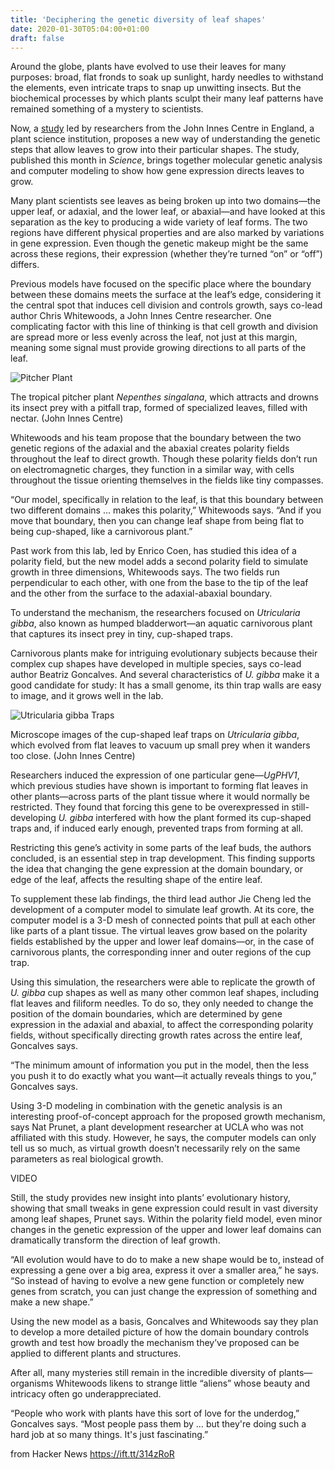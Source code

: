 ```yaml
---
title: 'Deciphering the genetic diversity of leaf shapes'
date: 2020-01-30T05:04:00+01:00
draft: false
---
```


Around the globe, plants have evolved to use their leaves for many purposes: broad, flat fronds to soak up sunlight, hardy needles to withstand the elements, even intricate traps to snap up unwitting insects. But the biochemical processes by which plants sculpt their many leaf patterns have remained something of a mystery to scientists.

Now, a [study](https://doi.org/10.1126/science.aay5433) led by researchers from the John Innes Centre in England, a plant science institution, proposes a new way of understanding the genetic steps that allow leaves to grow into their particular shapes. The study, published this month in _Science_, brings together molecular genetic analysis and computer modeling to show how gene expression directs leaves to grow.

Many plant scientists see leaves as being broken up into two domains—the upper leaf, or adaxial, and the lower leaf, or abaxial—and have looked at this separation as the key to producing a wide variety of leaf forms. The two regions have different physical properties and are also marked by variations in gene expression. Even though the genetic makeup might be the same across these regions, their expression (whether they’re turned “on” or “off”) differs.

Previous models have focused on the specific place where the boundary between these domains meets the surface at the leaf’s edge, considering it the central spot that induces cell division and controls growth, says co-lead author Chris Whitewoods, a John Innes Centre researcher. One complicating factor with this line of thinking is that cell growth and division are spread more or less evenly across the leaf, not just at this margin, meaning some signal must provide growing directions to all parts of the leaf.

![Pitcher Plant](https://thumbs-prod.si-cdn.com/WTBgjWHvwyQU6Uixuqg2-9t-tW0=/fit-in/1072x0/https://public-media.si-cdn.com/filer/2c/06/2c066325-aa69-4e71-a249-f3d1af6ac7c3/carnivorous_-_nepenthes_singalana_john_innes_centre.jpg)

The tropical pitcher plant _Nepenthes singalana_, which attracts and drowns its insect prey with a pitfall trap, formed of specialized leaves, filled with nectar. (John Innes Centre)

Whitewoods and his team propose that the boundary between the two genetic regions of the adaxial and the abaxial creates polarity fields throughout the leaf to direct growth. Though these polarity fields don’t run on electromagnetic charges, they function in a similar way, with cells throughout the tissue orienting themselves in the fields like tiny compasses.

“Our model, specifically in relation to the leaf, is that this boundary between two different domains … makes this polarity,” Whitewoods says. “And if you move that boundary, then you can change leaf shape from being flat to being cup-shaped, like a carnivorous plant.”

Past work from this lab, led by Enrico Coen, has studied this idea of a polarity field, but the new model adds a second polarity field to simulate growth in three dimensions, Whitewoods says. The two fields run perpendicular to each other, with one from the base to the tip of the leaf and the other from the surface to the adaxial-abaxial boundary.

To understand the mechanism, the researchers focused on _Utricularia gibba_, also known as humped bladderwort—an aquatic carnivorous plant that captures its insect prey in tiny, cup-shaped traps.

Carnivorous plants make for intriguing evolutionary subjects because their complex cup shapes have developed in multiple species, says co-lead author Beatriz Goncalves. And several characteristics of _U. gibba_ make it a good candidate for study: It has a small genome, its thin trap walls are easy to image, and it grows well in the lab.

![Utricularia gibba Traps](https://thumbs-prod.si-cdn.com/n7iT66UycJYdMf9hkkdi1njazNE=/fit-in/1072x0/https://public-media.si-cdn.com/filer/9f/24/9f243857-9946-4884-8e4a-2c930051ee68/utricularia-inflata-john-innes-centre.jpg)

Microscope images of the cup-shaped leaf traps on _Utricularia gibba_, which evolved from flat leaves to vacuum up small prey when it wanders too close. (John Innes Centre)

Researchers induced the expression of one particular gene—_UgPHV1_, which previous studies have shown is important to forming flat leaves in other plants—across parts of the plant tissue where it would normally be restricted. They found that forcing this gene to be overexpressed in still-developing _U. gibba_ interfered with how the plant formed its cup-shaped traps and, if induced early enough, prevented traps from forming at all.

Restricting this gene’s activity in some parts of the leaf buds, the authors concluded, is an essential step in trap development. This finding supports the idea that changing the gene expression at the domain boundary, or edge of the leaf, affects the resulting shape of the entire leaf.

To supplement these lab findings, the third lead author Jie Cheng led the development of a computer model to simulate leaf growth. At its core, the computer model is a 3-D mesh of connected points that pull at each other like parts of a plant tissue. The virtual leaves grow based on the polarity fields established by the upper and lower leaf domains—or, in the case of carnivorous plants, the corresponding inner and outer regions of the cup trap.

Using this simulation, the researchers were able to replicate the growth of _U. gibba_ cup shapes as well as many other common leaf shapes, including flat leaves and filiform needles. To do so, they only needed to change the position of the domain boundaries, which are determined by gene expression in the adaxial and abaxial, to affect the corresponding polarity fields, without specifically directing growth rates across the entire leaf, Goncalves says.

“The minimum amount of information you put in the model, then the less you push it to do exactly what you want—it actually reveals things to you,” Goncalves says.

Using 3-D modeling in combination with the genetic analysis is an interesting proof-of-concept approach for the proposed growth mechanism, says Nat Prunet, a plant development researcher at UCLA who was not affiliated with this study. However, he says, the computer models can only tell us so much, as virtual growth doesn’t necessarily rely on the same parameters as real biological growth.

VIDEO

Still, the study provides new insight into plants’ evolutionary history, showing that small tweaks in gene expression could result in vast diversity among leaf shapes, Prunet says. Within the polarity field model, even minor changes in the genetic expression of the upper and lower leaf domains can dramatically transform the direction of leaf growth.

“All evolution would have to do to make a new shape would be to, instead of expressing a gene over a big area, express it over a smaller area,” he says. “So instead of having to evolve a new gene function or completely new genes from scratch, you can just change the expression of something and make a new shape.”

Using the new model as a basis, Goncalves and Whitewoods say they plan to develop a more detailed picture of how the domain boundary controls growth and test how broadly the mechanism they’ve proposed can be applied to different plants and structures.

After all, many mysteries still remain in the incredible diversity of plants—organisms Whitewoods likens to strange little “aliens” whose beauty and intricacy often go underappreciated.

“People who work with plants have this sort of love for the underdog,” Goncalves says. “Most people pass them by … but they're doing such a hard job at so many things. It's just fascinating.”

  
  
from Hacker News https://ift.tt/314zRoR